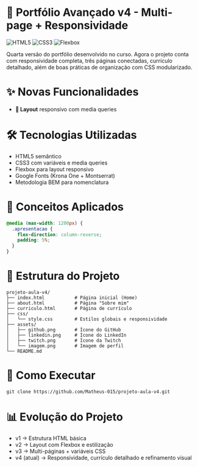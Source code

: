 # 🚀 Portfólio Avançado v4 - Multi-page + Responsividade

![HTML5](https://img.shields.io/badge/HTML5-E34F26?style=for-the-badge&logo=html5&logoColor=white)
![CSS3](https://img.shields.io/badge/CSS3-1572B6?style=for-the-badge&logo=css3&logoColor=white)
![Flexbox](https://img.shields.io/badge/Flexbox-1572B6?style=for-the-badge)

Quarta versão do portfólio desenvolvido no curso.
Agora o projeto conta com responsividade completa, três páginas conectadas, currículo detalhado, além de boas práticas de organização com CSS modularizado.

# ✨ Novas Funcionalidades
- **📱 Layout** responsivo com media queries

# 🛠️ Tecnologias Utilizadas
- HTML5 semântico
- CSS3 com variáveis e media queries
- Flexbox para layout responsivo
- Google Fonts (Krona One + Montserrat)
- Metodologia BEM para nomenclatura

# 🎯 Conceitos Aplicados
````css
@media (max-width: 1200px) {
  .apresentacao {
    flex-direction: column-reverse;
    padding: 5%;
  }
}
````

# 📁 Estrutura do Projeto
```text
projeto-aula-v4/
├── index.html           # Página inicial (Home)
├── about.html           # Página "Sobre mim"
├── curriculo.html       # Página de currículo
├── css/
│   └── style.css        # Estilos globais e responsividade
├── assets/
│   ├── github.png       # Ícone do GitHub
│   ├── linkedin.png     # Ícone do LinkedIn
│   ├── twitch.png       # Ícone da Twitch
│   └── imagem.png       # Imagem de perfil
└── README.md
````

# 🔧 Como Executar
```text
git clone https://github.com/Matheus-015/projeto-aula-v4.git
````

# 📊 Evolução do Projeto
- v1 → Estrutura HTML básica
- v2 → Layout com Flexbox e estilização
- v3 → Multi-páginas + variáveis CSS
- v4 (atual) → Responsividade, currículo detalhado e refinamento visual
